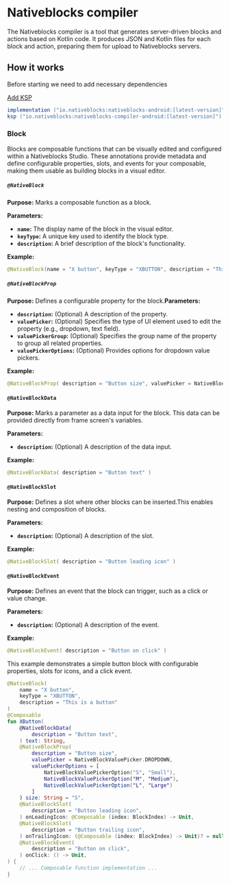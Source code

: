 # Nativeblocks compiler

The Nativeblocks compiler is a tool that generates server-driven blocks and actions based on Kotlin code. It produces
JSON and Kotlin files for each block and action, preparing them for upload to Nativeblocks servers.

## How it works

Before starting we need to add necessary dependencies

[Add KSP](https://kotlinlang.org/docs/ksp-quickstart.html#add-a-processor)

```groovy
implementation ("io.nativeblocks:nativeblocks-android:[latest-version]")
ksp ("io.nativeblocks:nativeblocks-compiler-android:[latest-version]")
```

### Block

Blocks are composable functions that can be visually edited and configured within a Nativeblocks Studio. These
annotations provide metadata and define configurable properties, slots, and events for your composable, making them
usable as building blocks in a visual editor.

##### `@NativeBlock`

**Purpose:** Marks a composable function as a block.

**Parameters:**

* **`name`:** The display name of the block in the visual editor.
* **`keyType`:** A unique key used to identify the block type.
* **`description`:** A brief description of the block's functionality.

**Example:**

```kotlin
@NativeBlock(name = "X button", keyType = "XBUTTON", description = "This is a button")
```

##### `@NativeBlockProp`

**Purpose:** Defines a configurable property for the block.**Parameters:**

* **`description`:** (Optional) A description of the property.
* **`valuePicker`:** (Optional) Specifies the type of UI element used to edit the property (e.g., dropdown, text field).
* **`valuePickerGroup`:** (Optional) Specifies the group name of the property to group all related properties.
* **`valuePickerOptions`:** (Optional) Provides options for dropdown value pickers.

**Example:**

```kotlin
@NativeBlockProp( description = "Button size", valuePicker = NativeBlockValuePicker. DROPDOWN,  valuePickerOptions = [ NativeBlockValuePickerOption( " S" ,  "Small"), NativeBlockValuePickerOption( " M" ,  "Medium"), NativeBlockValuePickerOption( " L" ,  "Large") ] )
```

#### `@NativeBlockData`

**Purpose:** Marks a parameter as a data input for the block. This data can be provided directly from frame screen's variables.

**Parameters:**

* **`description`:** (Optional) A description of the data input.

**Example:**

```kotlin
@NativeBlockData( description = "Button text" )
```

#### `@NativeBlockSlot`

**Purpose:** Defines a slot where other blocks can be inserted.This enables nesting and composition of blocks.

**Parameters:**

* **`description`:** (Optional) A description of the slot.

**Example:**

```kotlin
@NativeBlockSlot( description = "Button leading icon" )
```

#### `@NativeBlockEvent`

**Purpose:** Defines an event that the block can trigger, such as a click or value change.

**Parameters:**

* **`description`:** (Optional) A description of the event.

**Example:**
```kotlin
@NativeBlockEvent( description = "Button on click" )
```

This example demonstrates a simple button block with configurable properties, slots for icons, and a click event.

```kotlin
@NativeBlock(
    name = "X button",
    keyType = "XBUTTON",
    description = "This is a button"
)
@Composable
fun XButton(
    @NativeBlockData(
        description = "Button text",
    ) text: String,
    @NativeBlockProp(
        description = "Button size",
        valuePicker = NativeBlockValuePicker.DROPDOWN,
        valuePickerOptions = [
            NativeBlockValuePickerOption("S", "Small"),
            NativeBlockValuePickerOption("M", "Medium"),
            NativeBlockValuePickerOption("L", "Large")
        ]
    ) size: String = "S",
    @NativeBlockSlot(
        description = "Button leading icon",
    ) onLeadingIcon: @Composable (index: BlockIndex) -> Unit,
    @NativeBlockSlot(
        description = "Button trailing icon",
    ) onTrailingIcon: (@Composable (index: BlockIndex) -> Unit)? = null,
    @NativeBlockEvent(
        description = "Button on click",
    ) onClick: () -> Unit,
) {
    // ... Composable function implementation ...
}
```